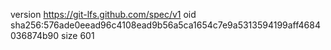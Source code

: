 version https://git-lfs.github.com/spec/v1
oid sha256:576ade0eead96c4108ead9b56a5ca1654c7e9a5313594199aff4684036874b90
size 601
